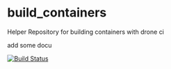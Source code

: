 # build_containers
Helper Repository for building containers with drone ci


add some docu

[![Build Status](https://cloud.drone.io/api/badges/kriegerse/build_containers/status.svg)](https://cloud.drone.io/kriegerse/build_containers)
